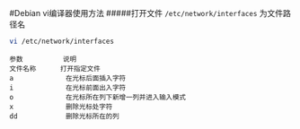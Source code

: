 #Debian vi编译器使用方法
#####打开文件
`/etc/network/interfaces` 为文件路径名
```bash
vi /etc/network/interfaces
```
```text
参数          说明
文件名称      打开指定文件
a             在光标后面插入字符
i             在光标前面出入字符
o             在光标所在列下新增一列并进入输入模式       
x             删除光标处字符
dd            删除光标所在的列
```

